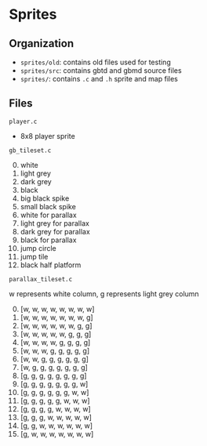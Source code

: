 # Sprites

## Organization

- `sprites/old`: contains old files used for testing
- `sprites/src`: contains gbtd and gbmd source files
- `sprites/`: contains `.c` and `.h` sprite and map files

## Files

`player.c`

- 8x8 player sprite

`gb_tileset.c`

0. white
1. light grey
2. dark grey
3. black
4. big black spike
5. small black spike
6. white for parallax
7. light grey for parallax
8. dark grey for parallax
9. black for parallax
10. jump circle
11. jump tile
12. black half platform

`parallax_tileset.c`

w represents white column, g represents light grey column

0.  [w, w, w, w, w, w, w, w]
1.  [w, w, w, w, w, w, w, g]
2.  [w, w, w, w, w, w, g, g]
3.  [w, w, w, w, w, g, g, g]
4.  [w, w, w, w, g, g, g, g]
5.  [w, w, w, g, g, g, g, g]
6.  [w, w, g, g, g, g, g, g]
7.  [w, g, g, g, g, g, g, g]
8.  [g, g, g, g, g, g, g, g]
9.  [g, g, g, g, g, g, g, w]
10. [g, g, g, g, g, g, w, w]
11. [g, g, g, g, g, w, w, w]
12. [g, g, g, g, w, w, w, w]
13. [g, g, g, w, w, w, w, w]
14. [g, g, w, w, w, w, w, w]
15. [g, w, w, w, w, w, w, w]

